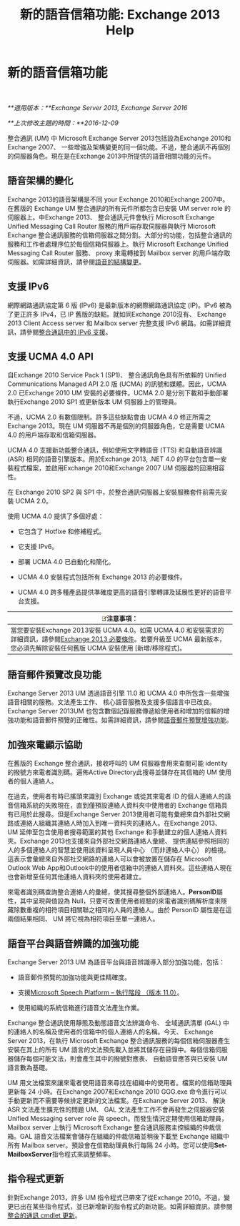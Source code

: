﻿---
title: '新的語音信箱功能: Exchange 2013 Help'
TOCTitle: 新的語音信箱功能
ms:assetid: 89faaa97-3485-4704-a56c-d13632f01e2a
ms:mtpsurl: https://technet.microsoft.com/zh-tw/library/JJ649002(v=EXCHG.150)
ms:contentKeyID: 50473648
ms.date: 05/21/2018
mtps_version: v=EXCHG.150
ms.translationtype: MT
---

# 新的語音信箱功能

 

_**適用版本：**Exchange Server 2013, Exchange Server 2016_

_**上次修改主題的時間：**2016-12-09_

整合通訊 (UM) 中 Microsoft Exchange Server 2013包括設為Exchange 2010和Exchange 2007、 一些增強及架構變更的同一個功能。不過，整合通訊不再個別的伺服器角色。現在是在Exchange 2013中所提供的語音相關功能的元件。

## 語音架構的變化

Exchange 2013的語音架構是不同 your Exchange 2010和Exchange 2007中。在舊版的 Exchange UM 整合通訊的所有元件所都包含已安裝 UM server role 的伺服器上。中Exchange 2013、 整合通訊元件會執行 Microsoft Exchange Unified Messaging Call Router 服務的用戶端存取伺服器與執行 Microsoft Exchange 整合通訊服務的信箱伺服器之間分割。大部分的功能，包括整合通訊的服務和工作者處理序位於每個信箱伺服器上。執行 Microsoft Exchange Unified Messaging Call Router 服務、 proxy 來電轉接到 Mailbox server 的用戶端存取伺服器。如需詳細資訊，請參閱[語音的結構變更](voice-architecture-changes-exchange-2013-help.md)。

## 支援 IPv6

網際網路通訊協定第 6 版 (IPv6) 是最新版本的網際網路通訊協定 (IP)。IPv6 被為了更正許多 IPv4，已 IP 舊版的缺點。就如同Exchange 2010沒有、 Exchange 2013 Client Access server 和 Mailbox server 完整支援 IPv6 網路。如需詳細資訊，請參閱[整合通訊中的 IPv6 支援](ipv6-support-in-unified-messaging-exchange-2013-help.md)。

## 支援 UCMA 4.0 API

自Exchange 2010 Service Pack 1 (SP1)、 整合通訊角色具有所依賴的 Unified Communications Managed API 2.0 版 (UCMA) 的訊號和媒體。因此，UCMA 2.0 已Exchange 2010 UM 安裝的必要條件。UCMA 2.0 是分別下載和手動部署執行Exchange 2010 SP1 或更新版本 UM 伺服器上的管理員。

不過，UCMA 2.0 有數個限制。許多這些缺點會由 UCMA 4.0 修正所需之Exchange 2013。現在 UM 伺服器不再是個別的伺服器角色，它是需要 UCMA 4.0 的用戶端存取和信箱伺服器。

UCMA 4.0 支援新功能整合通訊，例如使用文字轉語音 (TTS) 和自動語音辨識 (ASR) 相同的語音引擎版本。用於Exchange 2013, .NET 4.0 的平台包含單一安裝程式檔案，並啟用Exchange 2010和Exchange 2007 UM 伺服器的回溯相容性。

在 Exchange 2010 SP2 與 SP1 中，於整合通訊伺服器上安裝服務套件前需先安裝 UCMA 2.0。

使用 UCMA 4.0 提供了多個好處：

  - 它包含了 Hotfixe 和修補程式。

  - 它支援 IPv6。

  - 部署 UCMA 4.0 已自動化和簡化。

  - UCMA 4.0 安裝程式包括所有 Exchange 2013 的必要條件。

  - UCMA 4.0 跨多種產品提供準確度更高的語音引擎轉譯及延展性更好的語音平台支援。

<table>
<thead>
<tr class="header">
<th><img src="images/Bb124558.note(EXCHG.150).gif" title="注意事項" alt="注意事項" />注意事項：</th>
</tr>
</thead>
<tbody>
<tr class="odd">
<td>當您要安裝Exchange 2013安裝 UCMA 4.0。如需 UCMA 4.0 和安裝需求的詳細資訊，請參閱<a href="exchange-2013-prerequisites-exchange-2013-help.md">Exchange 2013 必要條件</a>。若要升級至 UCMA 最新版本，您必須先解除安裝任何舊版 UCMA 安裝使用 [新增/移除程式]。</td>
</tr>
</tbody>
</table>


## 語音郵件預覽改良功能

Exchange Server 2013 UM 透過語音引擎 11.0 和 UCMA 4.0 中所包含一些增強語音相關的服務。文法產生工作、 核心語音服務及支援多個語言中已改良。Exchange Server 2013UM 也包含數個記錄服務傳遞給使用者和增加的信賴的增強功能和語音郵件預覽的正確性。如需詳細資訊，請參閱[語音郵件預覽增強功能](voice-mail-preview-enhancements-exchange-2013-help.md)。

## 加強來電顯示協助

在舊版的 Exchange 整合通訊，接收呼叫的 UM 伺服器會用來查閱可能 identity 的撥號方來電者識別碼。遍佈Active Directory此搜尋並儲存在其信箱的 UM 使用者的個人連絡人。

在過去，使用者有時已搖頭來識別 Exchange 或從其來電者 ID 的個人連絡人的語音信箱系統的失敗現在，直到僅預設連絡人資料夾中使用者的 Exchange 信箱具有已用於此搜尋。但是Exchange Server 2013使用者可能有彙總來自外部社交網路或連絡人組織其連絡人時加入到唯一資料夾的連絡人。在Exchange 2013、 UM 延伸至包含使用者搜尋範圍的其他 Exchange 和手動建立的個人連絡人資料夾。Exchange 2013也支援來自外部社交網路連絡人彙總、 提供連結參照相同的人的多個連絡人的智慧並使用該資料呈現人員中心 （而非連絡人中心） 的檢視。這表示會彙總來自外部社交網路的連絡人可以會被放置在儲存在 Microsoft Outlook Web App和Outlook中的使用者信箱中的連絡人資料夾。這些連絡人現在也會新增至任何其他連絡人資料夾的使用者建立。

來電者識別碼查詢整合連絡人的彙總，使其搜尋整個外部連絡人。**PersonID**屬性，其中呈現與值設為 Null，只要可改善使用者經驗的來電者識別碼解析度來隱藏除數重複的相符項目相關聯之相同的人員的連絡人。由於 PersonID 屬性是在這兩個結果相同、 UM 將它視為相符項目至單一連絡人。

## 語音平台與語音辨識的加強功能

Exchange Server 2013 UM 為語音平台與語音辨識導入部分加強功能，包括：

  - 語音郵件預覽的加強功能與更佳精確度。

  - 支援[Microsoft Speech Platform – 執行階段 （版本 11.0）](https://go.microsoft.com/fwlink/p/?linkid=253196)。

  - 使用組織的系統信箱進行語音文法產生作業。

Exchange 整合通訊使用靜態及動態語音文法辨識命令、 全域通訊清單 (GAL) 中的連絡人的名稱及使用者的信箱中的個人連絡人的名稱。今天、 Exchange Server 2013，在執行 Microsoft Exchange 整合通訊服務的每個信箱伺服器產生安裝在其上的所有 UM 語言的文法預先載入並將其儲存在目錄中。每個信箱伺服器儲存每個可能文法，則會產生其中的撥號對應表、 自動語音應答與已安裝 UM 語言數為基礎。

UM 用文法檔案來讓來電者使用語音來尋找在組織中的使用者。檔案的信箱助理員更新每 24 小時。在Exchange 2007和Exchange 2010 GGG.exe 命令進行可以手動更新而不需要等候排定更新的文法檔案。在Exchange Server 2013、 解決 ASR 文法產生擴充性的問題 UM、 GAL 文法產生工作不會再發生之伺服器安裝 Unified Messaging server role 與 speech。而發生情況定期使用信箱助理員，Mailbox server 上執行 Microsoft Exchange 整合通訊服務主控組織的仲裁信箱。GAL 語音文法檔案會儲存在組織的仲裁信箱並稍後下載至 Exchange 組織中所有 Mailbox server。預設會在信箱助理員執行每隔 24 小時。您可以使用**Set-MailboxServer**指令程式來調整頻率。

## 指令程式更新

針對Exchange 2013，許多 UM 指令程式已帶來了從Exchange 2010。不過，變更已出在某些指令程式，並已新增新的指令程式的新功能。如需詳細資訊，請參閱[整合的通訊 cmdlet 更新](unified-messaging-cmdlet-updates-exchange-2013-help.md)。

